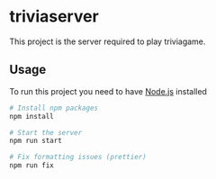 # triviaserver

This project is the server required to play triviagame.

## Usage

To run this project you need to have [Node.js](https://nodejs.org/en/) installed

```bash
# Install npm packages
npm install

# Start the server
npm run start

# Fix formatting issues (prettier)
npm run fix
```
